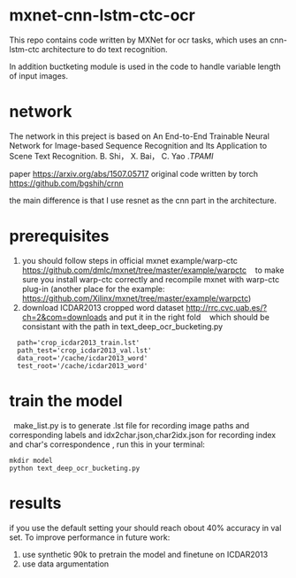 # mxnet-cnn-lstm-ctc-ocr
  This repo contains code written by MXNet for ocr tasks, which uses an cnn-lstm-ctc architecture to do text recognition. 

  In addition buctketing module is used in the code to handle variable length of input images. 
# network
  The network in this preject is based on An End-to-End Trainable Neural Network for Image-based Sequence Recognition and Its Application to Scene Text Recognition. B. Shi， X. Bai， C. Yao .*TPAMI*

paper https://arxiv.org/abs/1507.05717
original code written by torch https://github.com/bgshih/crnn

the main difference is that I use resnet as the cnn part in the architecture.
# prerequisites
1. you should follow steps in official mxnet example/warp-ctc https://github.com/dmlc/mxnet/tree/master/example/warpctc
   to make sure you install warp-ctc correctly and recompile mxnet with warp-ctc plug-in
   (another place for the example: https://github.com/Xilinx/mxnet/tree/master/example/warpctc)
2. download ICDAR2013 cropped word dataset http://rrc.cvc.uab.es/?ch=2&com=downloads and put it in the right fold 
   which should be consistant with the path in text_deep_ocr_bucketing.py
```
  path='crop_icdar2013_train.lst'
  path_test='crop_icdar2013_val.lst'
  data_root='/cache/icdar2013_word'
  test_root='/cache/icdar2013_word'
```
# train the model
  make_list.py is to generate .lst file for recording image paths and corresponding labels and idx2char.json,char2idx.json for recording index and char's correspondence ,
  run this in your terminal:
```
mkdir model
python text_deep_ocr_bucketing.py
```
# results 
  if you use the default setting your should reach obout 40% accuracy in val set.
  To improve performance in future work:
  1. use synthetic 90k to pretrain the model and finetune on ICDAR2013
  2. use data argumentation
